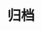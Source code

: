 ---
title: "归档"
layout: "archives"
slug: "archives"
menu:
  main:
    weight: 2
    params: 
      icon: archives
---